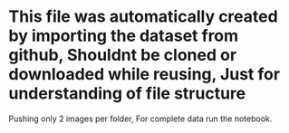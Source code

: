# This file was automatically created by importing the dataset from github, Shouldnt be cloned or downloaded while reusing, Just for understanding of file structure

Pushing only 2 images per folder, For complete data run the notebook.
